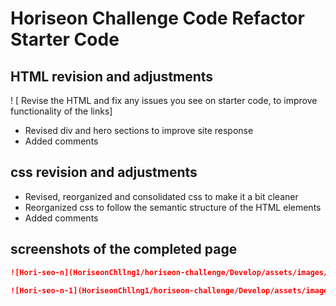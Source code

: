 # Horiseon Challenge Code Refactor Starter Code

## HTML revision and adjustments
! [ Revise the HTML and fix any issues you see on starter code, to improve functionality of the links]
* Revised div and hero sections to improve site response
* Added comments


## css revision and adjustments
* Revised, reorganized and consolidated css to make it a bit cleaner 
* Reorganized css to follow the semantic structure of the HTML elements
* Added comments


## screenshots of the completed page
```md
![Hori-seo-n](HoriseonChllng1/horiseon-challenge/Develop/assets/images/Hori-seo-n.png)
```
```md
![Hori-seo-n-1](HoriseonChllng1/horiseon-challenge/Develop/assets/images/Hori-seo-n-1.png)
```